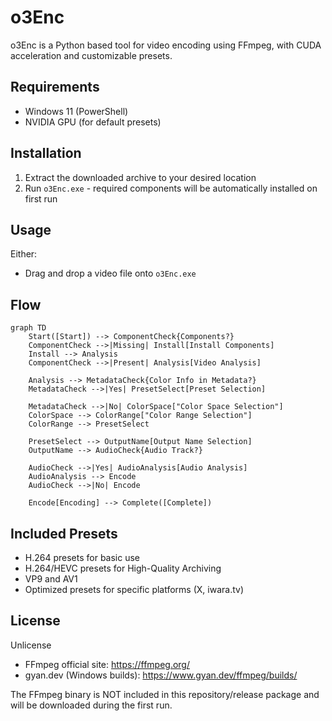 # o3Enc

o3Enc is a Python based tool for video encoding using FFmpeg, with CUDA acceleration and customizable presets.

## Requirements

- Windows 11 (PowerShell)
- NVIDIA GPU (for default presets)

## Installation

1. Extract the downloaded archive to your desired location
2. Run `o3Enc.exe` - required components will be automatically installed on first run

## Usage

Either:
- Drag and drop a video file onto `o3Enc.exe`

## Flow

```mermaid
graph TD
    Start([Start]) --> ComponentCheck{Components?}
    ComponentCheck -->|Missing| Install[Install Components]
    Install --> Analysis
    ComponentCheck -->|Present| Analysis[Video Analysis]
    
    Analysis --> MetadataCheck{Color Info in Metadata?}
    MetadataCheck -->|Yes| PresetSelect[Preset Selection]
    
    MetadataCheck -->|No| ColorSpace["Color Space Selection"]
    ColorSpace --> ColorRange["Color Range Selection"]
    ColorRange --> PresetSelect
    
    PresetSelect --> OutputName[Output Name Selection]
    OutputName --> AudioCheck{Audio Track?}
    
    AudioCheck -->|Yes| AudioAnalysis[Audio Analysis]
    AudioAnalysis --> Encode
    AudioCheck -->|No| Encode
    
    Encode[Encoding] --> Complete([Complete])
```

## Included Presets

- H.264 presets for basic use
- H.264/HEVC presets for High-Quality Archiving
- VP9 and AV1
- Optimized presets for specific platforms (X, iwara.tv)

## License

Unlicense

- FFmpeg official site: https://ffmpeg.org/
- gyan.dev (Windows builds): https://www.gyan.dev/ffmpeg/builds/

The FFmpeg binary is NOT included in this repository/release package and will be downloaded during the first run.
